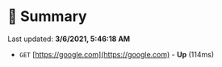 # 📖 Summary
Last updated: **3/6/2021, 5:46:18 AM**

- `GET` [https://google.com](https://google.com) - **Up** (114ms)
